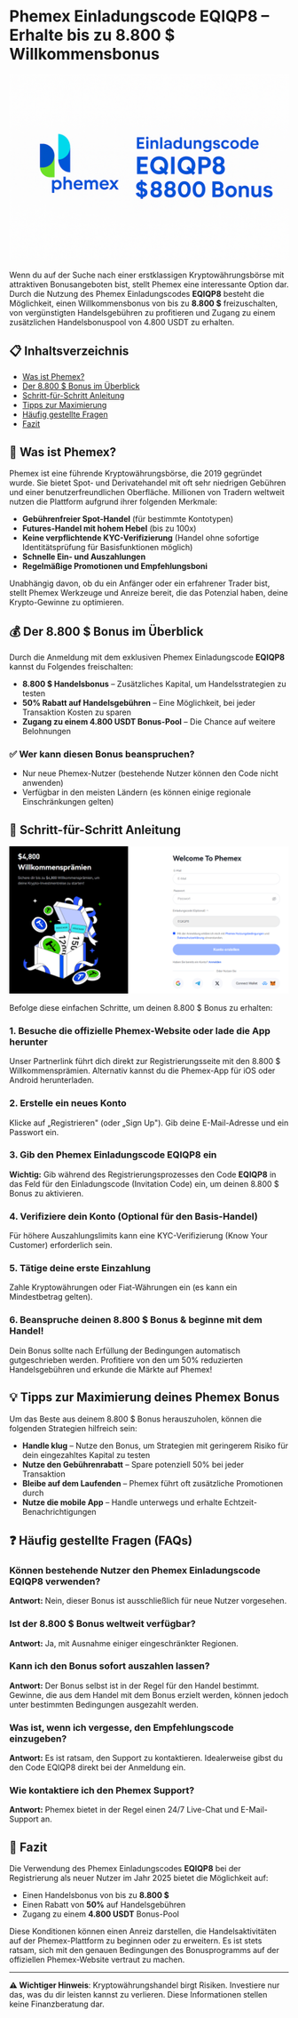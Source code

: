 # Phemex Einladungscode EQIQP8 – Erhalte bis zu 8.800 $ Willkommensbonus

![Phemex Einladungscode](Phemex%20Einladungscode8800.png)

Wenn du auf der Suche nach einer erstklassigen Kryptowährungsbörse mit attraktiven Bonusangeboten bist, stellt Phemex eine interessante Option dar. Durch die Nutzung des Phemex Einladungscodes **EQIQP8** besteht die Möglichkeit, einen Willkommensbonus von bis zu **8.800 $** freizuschalten, von vergünstigten Handelsgebühren zu profitieren und Zugang zu einem zusätzlichen Handelsbonuspool von 4.800 USDT zu erhalten.

## 📋 Inhaltsverzeichnis

- [Was ist Phemex?](#was-ist-phemex)
- [Der 8.800 $ Bonus im Überblick](#der-8800--bonus-im-überblick)
- [Schritt-für-Schritt Anleitung](#schritt-für-schritt-anleitung)
- [Tipps zur Maximierung](#tipps-zur-maximierung-deines-phemex-bonus)
- [Häufig gestellte Fragen](#häufig-gestellte-fragen-faqs)
- [Fazit](#fazit)

## 🚀 Was ist Phemex?

Phemex ist eine führende Kryptowährungsbörse, die 2019 gegründet wurde. Sie bietet Spot- und Derivatehandel mit oft sehr niedrigen Gebühren und einer benutzerfreundlichen Oberfläche. Millionen von Tradern weltweit nutzen die Plattform aufgrund ihrer folgenden Merkmale:

- **Gebührenfreier Spot-Handel** (für bestimmte Kontotypen)
- **Futures-Handel mit hohem Hebel** (bis zu 100x)
- **Keine verpflichtende KYC-Verifizierung** (Handel ohne sofortige Identitätsprüfung für Basisfunktionen möglich)
- **Schnelle Ein- und Auszahlungen**
- **Regelmäßige Promotionen und Empfehlungsboni**

Unabhängig davon, ob du ein Anfänger oder ein erfahrener Trader bist, stellt Phemex Werkzeuge und Anreize bereit, die das Potenzial haben, deine Krypto-Gewinne zu optimieren.

## 💰 Der 8.800 $ Bonus im Überblick

Durch die Anmeldung mit dem exklusiven Phemex Einladungscode **EQIQP8** kannst du Folgendes freischalten:

- **8.800 $ Handelsbonus** – Zusätzliches Kapital, um Handelsstrategien zu testen
- **50% Rabatt auf Handelsgebühren** – Eine Möglichkeit, bei jeder Transaktion Kosten zu sparen
- **Zugang zu einem 4.800 USDT Bonus-Pool** – Die Chance auf weitere Belohnungen

### ✅ Wer kann diesen Bonus beanspruchen?

- Nur neue Phemex-Nutzer (bestehende Nutzer können den Code nicht anwenden)
- Verfügbar in den meisten Ländern (es können einige regionale Einschränkungen gelten)

## 📝 Schritt-für-Schritt Anleitung

![Phemex Einladungscode Registrierung](Phemex%20Einladungscode%20Registrierung.png)

Befolge diese einfachen Schritte, um deinen 8.800 $ Bonus zu erhalten:

### 1. Besuche die offizielle Phemex-Website oder lade die App herunter
Unser Partnerlink führt dich direkt zur Registrierungsseite mit den 8.800 $ Willkommensprämien. Alternativ kannst du die Phemex-App für iOS oder Android herunterladen.

### 2. Erstelle ein neues Konto
Klicke auf „Registrieren" (oder „Sign Up"). Gib deine E-Mail-Adresse und ein Passwort ein.

### 3. Gib den Phemex Einladungscode EQIQP8 ein
**Wichtig:** Gib während des Registrierungsprozesses den Code **EQIQP8** in das Feld für den Einladungscode (Invitation Code) ein, um deinen 8.800 $ Bonus zu aktivieren.

### 4. Verifiziere dein Konto (Optional für den Basis-Handel)
Für höhere Auszahlungslimits kann eine KYC-Verifizierung (Know Your Customer) erforderlich sein.

### 5. Tätige deine erste Einzahlung
Zahle Kryptowährungen oder Fiat-Währungen ein (es kann ein Mindestbetrag gelten).

### 6. Beanspruche deinen 8.800 $ Bonus & beginne mit dem Handel!
Dein Bonus sollte nach Erfüllung der Bedingungen automatisch gutgeschrieben werden. Profitiere von den um 50% reduzierten Handelsgebühren und erkunde die Märkte auf Phemex!

## 💡 Tipps zur Maximierung deines Phemex Bonus

Um das Beste aus deinem 8.800 $ Bonus herauszuholen, können die folgenden Strategien hilfreich sein:

- **Handle klug** – Nutze den Bonus, um Strategien mit geringerem Risiko für dein eingezahltes Kapital zu testen
- **Nutze den Gebührenrabatt** – Spare potenziell 50% bei jeder Transaktion
- **Bleibe auf dem Laufenden** – Phemex führt oft zusätzliche Promotionen durch
- **Nutze die mobile App** – Handle unterwegs und erhalte Echtzeit-Benachrichtigungen

## ❓ Häufig gestellte Fragen (FAQs)

### Können bestehende Nutzer den Phemex Einladungscode EQIQP8 verwenden?
**Antwort:** Nein, dieser Bonus ist ausschließlich für neue Nutzer vorgesehen.

### Ist der 8.800 $ Bonus weltweit verfügbar?
**Antwort:** Ja, mit Ausnahme einiger eingeschränkter Regionen.

### Kann ich den Bonus sofort auszahlen lassen?
**Antwort:** Der Bonus selbst ist in der Regel für den Handel bestimmt. Gewinne, die aus dem Handel mit dem Bonus erzielt werden, können jedoch unter bestimmten Bedingungen ausgezahlt werden.

### Was ist, wenn ich vergesse, den Empfehlungscode einzugeben?
**Antwort:** Es ist ratsam, den Support zu kontaktieren. Idealerweise gibst du den Code EQIQP8 direkt bei der Anmeldung ein.

### Wie kontaktiere ich den Phemex Support?
**Antwort:** Phemex bietet in der Regel einen 24/7 Live-Chat und E-Mail-Support an.

## 🎯 Fazit

Die Verwendung des Phemex Einladungscodes **EQIQP8** bei der Registrierung als neuer Nutzer im Jahr 2025 bietet die Möglichkeit auf:

- Einen Handelsbonus von bis zu **8.800 $**
- Einen Rabatt von **50%** auf Handelsgebühren
- Zugang zu einem **4.800 USDT** Bonus-Pool

Diese Konditionen können einen Anreiz darstellen, die Handelsaktivitäten auf der Phemex-Plattform zu beginnen oder zu erweitern. Es ist stets ratsam, sich mit den genauen Bedingungen des Bonusprogramms auf der offiziellen Phemex-Website vertraut zu machen.

---

**⚠️ Wichtiger Hinweis**: Kryptowährungshandel birgt Risiken. Investiere nur das, was du dir leisten kannst zu verlieren. Diese Informationen stellen keine Finanzberatung dar.

